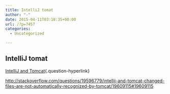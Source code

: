 ```yaml
---
title: IntelliJ tomat
author: "-"
date: 2015-04-11T03:18:35+00:00
url: /?p=7457
categories:
  - Uncategorized

---
```

## IntelliJ tomat
[IntelliJ and Tomcat][1]{.question-hyperlink}


http://stackoverflow.com/questions/19596779/intellij-and-tomcat-changed-files-are-not-automatically-recognized-by-tomcat/19609115#19609115

 [1]: http://stackoverflow.com/questions/19596779/intellij-and-tomcat-changed-files-are-not-automatically-recognized-by-tomcat